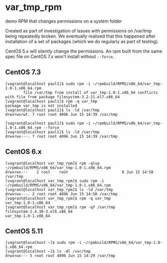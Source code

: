 # var_tmp_rpm
demo RPM that changes permissions on a system folder 

Created as part of investigation of issues with permissions on /var/tmp being repeatedly broken. We eventually realised that 
this happened after installation of a set of packages (which we do regularly as part of testing).

CentOS 5.x will silently change the permissions. An rpm built from the same spec file on CentOS 7.x won't install without `--force`.


## CentOS 7.3

```
[vagrant@localhost paul1]$ sudo rpm -i ~/rpmbuild/RPMS/x86_64/var_tmp-1.0-1.x86_64.rpm
        file /var/tmp from install of var_tmp-1.0-1.x86_64 conflicts with file from package filesystem-3.2-21.el7.x86_64
[vagrant@localhost paul1]$ rpm -q var_tmp
package var_tmp is not installed
[vagrant@localhost paul1]$ ls -ld /var/tmp
drwxrwxrwt. 7 root root 4096 Jun 15 14:39 /var/tmp

[vagrant@localhost paul1]$ sudo rpm -i ~/rpmbuild/RPMS/x86_64/var_tmp-1.0-1.x86_64.rpm --force
[vagrant@localhost paul1]$ ls -ld /var/tmp
drwxrwx---. 7 root root 4096 Jun 15 14:39 /var/tmp
```
## CentOS 6.x

```
[vagrant@localhost var_tmp_rpm]$ rpm -qlvp ~/rpmbuild/RPMS/x86_64/var_tmp-1.0-1.x86_64.rpm
drwxrwx---    2 root    root                        0 Jun 15 14:58 /var/tmp
[vagrant@localhost var_tmp_rpm]$ sudo rpm -i ~/rpmbuild/RPMS/x86_64/var_tmp-1.0-1.x86_64.rpm
[vagrant@localhost var_tmp_rpm]$ ls -ld /var/tmp
drwxrwx---. 2 root root 4096 Jun 15 14:58 /var/tmp
[vagrant@localhost var_tmp_rpm]$ rpm -q var_tmp
var_tmp-1.0-1.x86_64
[vagrant@localhost var_tmp_rpm]$ rpm -qf /var/tmp
filesystem-2.4.30-3.el6.x86_64
var_tmp-1.0-1.x86_64
```

## CentOS 5.11

```
[vagrant@localhost ~]$ sudo rpm -i ~/rpmbuild/RPMS/x86_64/var_tmp-1.0-1.x86_64.rpm
[vagrant@localhost ~]$ ls -dl /var/tmp
drwxrwx--- 5 root root 4096 Jun 15 14:29 /var/tmp
```
